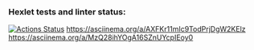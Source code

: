 ### Hexlet tests and linter status:
[![Actions Status](https://github.com/gevorkclockwork/java-project-61/actions/workflows/hexlet-check.yml/badge.svg)](https://github.com/gevorkclockwork/java-project-61/actions)
https://asciinema.org/a/AXFKr11mIc9TodPrjDgW2KElz
https://asciinema.org/a/MzQ28ihYOgA16SZnUYcpIEoy0
